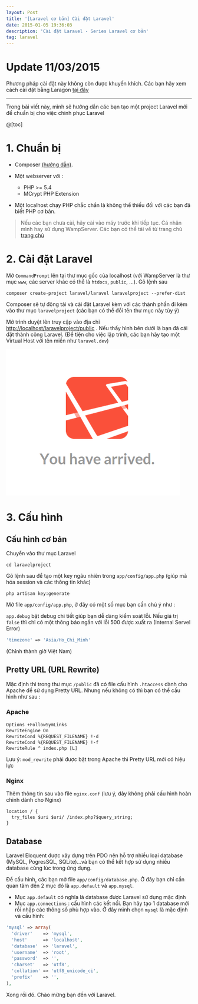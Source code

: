 ```yaml
---
layout: Post
title: '[Laravel cơ bản] Cài đặt Laravel'
date: 2015-01-05 19:36:03
description: 'Cài đặt Laravel - Series Laravel cơ bản'
tag: laravel
---
```


# Update 11/03/2015

Phương pháp cài đặt này không còn được khuyến khích. Các bạn hãy xem cách cài đặt bằng Laragon [tại đây](/laragon-cai-dat-laravel-trong-mot-phut/)

---

Trong bài viết này, mình sẽ hướng dẫn các bạn tạo một project Laravel mới để chuẩn bị cho việc chinh phục Laravel

@[toc]

# 1. Chuẩn bị

- Composer [(hướng dẫn)](http://khoanguyen.me/quan-li-cac-thu-vien-php-voi-composer/ "Quản lí các thư viện PHP với Composer").
- Một webserver với :

  - PHP >= 5.4
  - MCrypt PHP Extension

- Một localhost chạy PHP chắc chắn là không thể thiếu
 đối với các bạn đã biết PHP cơ bản.

> Nếu các bạn chưa cài, hãy cài vào máy trước khi tiếp tục.
> Cá nhân mình hay sử dụng WampServer.
> Các bạn có thể tải về từ trang chủ [trang chủ](http://www.wampserver.com/en/)

# 2. Cài đặt Laravel

Mở `CommandPrompt` lên tại thư mục gốc của localhost (với WampServer là thư mục `www`, các server khác có thể là `htdocs`, `public`, …). Gõ lệnh sau

```shell
composer create-project laravel/laravel laravelproject --prefer-dist
```

Composer sẽ tự động tải và cài đặt Laravel kèm với các thành phần đi kèm vào thư mục `laravelproject` (các bạn có thể đổi tên thư mục này tùy ý)

Mở trình duyệt lên truy cập vào địa chỉ [http://localhost/laravelproject/public](http://localhost/laravelproject/public) . Nếu thấy hình bên dưới là bạn đã cái đặt thành công Laravel. (Để tiện cho việc lập trình, các bạn hãy tạo một Virtual Host với tên miền như `laravel.dev`)

![laravel-welcome](/images/2015/01/laravel-welcome.png)

# 3. Cấu hình

## Cấu hình cơ bản

Chuyển vào thư mục Laravel

```shell
cd laravelproject
```

Gõ lệnh sau để tạo một key ngâu nhiên trong `app/config/app.php`
(giúp mã hóa session và các thông tin khác)

```shell
php artisan key:generate
```

Mở file `app/config/app.php`, ở đây có một số mục bạn cần chú ý như :

`app.debug` bật debug chi tiết giúp bạn dễ dàng kiểm soát lỗi. Nếu giá trị `false` thì chỉ có một thông báo ngắn với lỗi 500 được xuất ra (Internal Servel Error)

```php
'timezone' => 'Asia/Ho_Chi_Minh'
```

(Chỉnh thành giờ Việt Nam)

## Pretty URL (URL Rewrite)

Mặc định thì trong thư mục `/public` đã có file cấu hình `.htaccess` dành cho Apache để sử dụng Pretty URL. Nhưng nếu không có thì bạn có thể cấu hình như sau :

### Apache

```noop
Options +FollowSymLinks
RewriteEngine On
RewriteCond %{REQUEST_FILENAME} !-d
RewriteCond %{REQUEST_FILENAME} !-f
RewriteRule ^ index.php [L]
```

Lưu ý: `mod_rewrite` phải được bật trong Apache thì Pretty URL mới có hiệu lực

### Nginx

Thêm thông tin sau vào file `nginx.conf` (lưu ý, đây không phải cấu hình hoàn chỉnh dành cho Nginx)

```noop
location / {
  try_files $uri $uri/ /index.php?$query_string;
}
```

## Database

Laravel Eloquent được xây dựng trên PDO nên hỗ trợ nhiều loại database (MySQL, PogresSQL, SQLite)...và bạn có thể kết hợp sử dụng nhiều database cùng lúc trong ứng dụng.

Để cấu hình, các bạn mở file `app/config/database.php`. Ở đây bạn chỉ cần quan tâm đến 2 mục đó là `app.default` và `app.mysql`.

- Mục `app.default` có nghĩa là database được Laravel sử dụng mặc định
- Mục `app.connections` : cấu hình các kết nối. Bạn hãy tạo 1 database mới rồi nhập các thông số phù hợp vào. Ở đây mình chọn `mysql` là mặc định và cấu hình:

```php
'mysql' => array(
  'driver'    => 'mysql',
  'host'      => 'localhost',
  'database'  => 'laravel',
  'username'  => 'root',
  'password'  => '',
  'charset'   => 'utf8',
  'collation' => 'utf8_unicode_ci',
  'prefix'    => '',
),
```

Xong rồi đó. Chào mừng bạn đến với Laravel.
